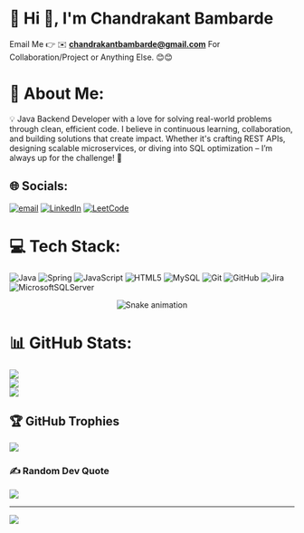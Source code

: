 
# 💫 Hi 👋, I'm Chandrakant Bambarde

Email Me 👉 ✉️ **chandrakantbambarde@gmail.com** For Collaboration/Project or Anything Else. 😊😊
# 💫 About Me:
💡 Java Backend Developer with a love for solving real-world problems through clean, efficient code. I believe in continuous learning, collaboration, and building solutions that create impact. Whether it's crafting REST APIs, designing scalable microservices, or diving into SQL optimization – I’m always up for the challenge! 🚀


## 🌐 Socials:
[![email](https://img.shields.io/badge/Email-D14836?logo=gmail&logoColor=white)](mailto:chandrakantbambarde@gmail.com) 
[![LinkedIn](https://img.shields.io/badge/LinkedIn-0077B5?logo=linkedin&logoColor=white)](https://www.linkedin.com/in/chandrakantbambarde/)
[![LeetCode](https://img.shields.io/badge/LeetCode-FFA116?logo=leetcode&logoColor=white)](https://leetcode.com/chandrakantbambarde/)

# 💻 Tech Stack:
![Java](https://img.shields.io/badge/java-%23ED8B00.svg?style=for-the-badge&logo=openjdk&logoColor=white) ![Spring](https://img.shields.io/badge/spring-%236DB33F.svg?style=for-the-badge&logo=spring&logoColor=white) ![JavaScript](https://img.shields.io/badge/javascript-%23323330.svg?style=for-the-badge&logo=javascript&logoColor=%23F7DF1E)  ![HTML5](https://img.shields.io/badge/html5-%23E34F26.svg?style=for-the-badge&logo=html5&logoColor=white) ![MySQL](https://img.shields.io/badge/mysql-4479A1.svg?style=for-the-badge&logo=mysql&logoColor=white) ![Git](https://img.shields.io/badge/git-%23F05033.svg?style=for-the-badge&logo=git&logoColor=white) ![GitHub](https://img.shields.io/badge/github-%23121011.svg?style=for-the-badge&logo=github&logoColor=white) ![Jira](https://img.shields.io/badge/jira-%230A0FFF.svg?style=for-the-badge&logo=jira&logoColor=white) ![MicrosoftSQLServer](https://img.shields.io/badge/Microsoft%20SQL%20Server-CC2927?style=for-the-badge&logo=microsoft%20sql%20server&logoColor=white)


<div align="center">
  <img src="https://profile-readme-generator.com/assets/snake.svg" alt="Snake animation" />
</div>

# 📊 GitHub Stats:
![](https://github-readme-stats.vercel.app/api?username=chandrakantbambarde&theme=radical&hide_border=true&include_all_commits=false&count_private=false)<br/>
![](https://nirzak-streak-stats.vercel.app/?user=chandrakantbambarde&theme=radical&hide_border=true)<br/>
![](https://github-readme-stats.vercel.app/api/top-langs/?username=chandrakantbambarde&theme=radical&hide_border=true&include_all_commits=false&count_private=false&layout=compact)

## 🏆 GitHub Trophies
![](https://github-profile-trophy.vercel.app/?username=chandrakantbambarde&theme=radical&no-frame=false&no-bg=true&margin-w=4)

### ✍️ Random Dev Quote
![](https://quotes-github-readme.vercel.app/api?type=horizontal&theme=radical)

---
[![](https://visitcount.itsvg.in/api?id=chandrakantbambarde&icon=0&color=0)](https://visitcount.itsvg.in)

<!-- Proudly created with GPRM ( https://gprm.itsvg.in ) -->
